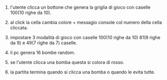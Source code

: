 1) l'utente clicca un bottone che genera la griglia di gioco con caselle 100(10 righe da 10).
2) al click la cella cambia colore + messagio console col numero della cella cliccata.
3) impostare 3 modalità di gioco con caselle 100(10 righe da 10) 81(9 righe da 9) e 49(7 righe da 7) caselle.

4) il pc genera 16 bombe random.
5) se l'utente clicca una bomba questa si colora di rosso.
6) la partita termina quando si clicca una bomba o quando le evita tutte.

